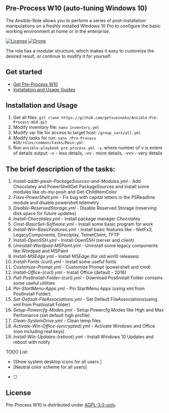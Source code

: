 ## Pre-Process W10 (auto-tuning Windows 10)

The Ansible-Role allows you to perform a series of post-installation manipulations on a freshly installed Windows 10 Pro to configure the basic working environment at home or in the enterprise.

[![License](https://github.com/getsueineko/Ansible-Pre-Process-W10/blob/master/license.svg)](LICENSE)
[![Drone](https://github.com/getsueineko/Ansible-Pre-Process-W10/blob/master/status.svg)](https://github.com/getsueineko/Ansible-Pre-Process-W10/releases)

The role has a modular structure, which makes it easy to customize the desired result, or continue to modify it for yourself.

## Get started

- [Get Pre-Process W10](https://github.com/getsueineko/Ansible-Pre-Process-W10.git)
- [Installation and Usage Guides](https://github.com/getsueineko/Ansible-Pre-Process-W10#installation-and-usage)

## Installation and Usage

1. Get all files: ```git clone https://github.com/getsueineko/Ansible-Pre-Process-W10.git```
2. Modify inventory file: ```nano inventory.yml```
3. Modify var file for access to target host: ```/group_vars/all.yml```
4. Modify tasks for run: ```nano /Pre-Process W10/roles/common/tasks/Main.yml'```
5. Run ```ansible-playbook pre-process.yml -v```, where number of v is extent of details output: -v - less details, -vv - more details, -vvv - very details

## The brief description of the tasks:

1.  _Install-addtl-pwsh-PackageSources-and-Modules.yml_ - Add Chocolatey and PowerShellGet PackageSources and install some modules like oh-my-posh and Get-ChildItemColor
2.  _Fixes-PowerShell.yml_ - Fix bug with capital letters in the PSReadline module and disable powershell telemetry
3.  _Disable-ReservedStorage.yml_ - Disable Reserved Storage (reserving disk space for future updates)
4.  _Install-Chocolatey.yml_ - Install package manager Chocolatey
5.  _Cinst-BasicSet-Software.yml_ - Install some basic program for work
6.  _Install-Win-BasicFeatures.yml_ - Install basic features like - NetFx3, LegacyComponents, Directplay, TelnetClient, TFTP
7.  _Install-OpenSSH.yml_ - Install OpenSSH (server and client)
8.  _Uninstall-Wordpad-MSPaint.yml_ - Uninstall some legacy components like Wordpad and MSPaint
9.  _Install-MSEdge.yml_ - Install MSEdge (for old win10 releases)
10. _Install-Fonts-(curl).yml_ - Install some useful fonts
11. _Customize-Prompt.yml_ - Customize Prompt (powershell and cmd)
12. _Install-Office-(curl).yml_ - Install Office (default - 2016)
13. _Pull-PostInstall-Folder-(curl).yml_ - Download PostInstall Folder contains some useful utilities
14. _Pin-StartMenu-Apps.yml_ - Pin StartMenu Apps (using xml from PostInstall Folder)
15. _Set-Default-FileAssociations.yml_ - Set Default FileAssociations(using xml from PostInstall Folder)
16. _Setup-Powercfg-Modes.yml_ - Setup Powercfg Modes like High and Max Perfomance (set default high profile)
17. _Clean-SystemDrive.yml_ - Clean temp files
18. _Activate-Win-Office-(encrypted).yml_ - Activate Windows and Office (non including real keys)
19. _Install-Win-Updates-(reboot).yml_ - Install Windows 10 Updates and reboot with notify

TODO List:
- [Show system desktop icons for all users ]
- [Neutral color scheme for all users] 
- [ ] 

## License

Pre-Process W10 is distributed under [AGPL-3.0-only](LICENSE).
